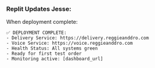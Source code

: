 ### **Replit Updates Jesse:**
When deployment complete:
```
✅ DEPLOYMENT COMPLETE:
- Delivery Service: https://delivery.reggieanddro.com
- Voice Service: https://voice.reggieanddro.com
- Health Status: All systems green
- Ready for first test order
- Monitoring active: [dashboard_url]
```
